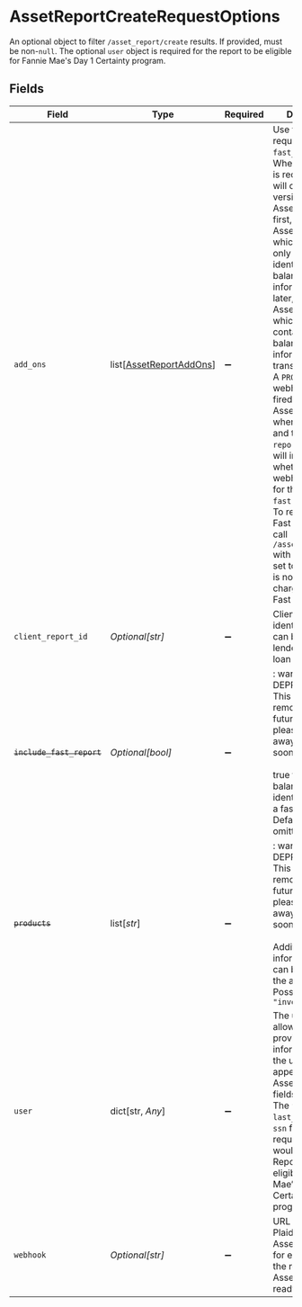 # AssetReportCreateRequestOptions

An optional object to filter `/asset_report/create` results. If provided, must be non-`null`. The optional `user` object is required for the report to be eligible for Fannie Mae's Day 1 Certainty program.


## Fields

| Field                                                                                                                                                                                                                                                                                                                                                                                                                                                                                                                                                                                                                                                                                                | Type                                                                                                                                                                                                                                                                                                                                                                                                                                                                                                                                                                                                                                                                                                 | Required                                                                                                                                                                                                                                                                                                                                                                                                                                                                                                                                                                                                                                                                                             | Description                                                                                                                                                                                                                                                                                                                                                                                                                                                                                                                                                                                                                                                                                          |
| ---------------------------------------------------------------------------------------------------------------------------------------------------------------------------------------------------------------------------------------------------------------------------------------------------------------------------------------------------------------------------------------------------------------------------------------------------------------------------------------------------------------------------------------------------------------------------------------------------------------------------------------------------------------------------------------------------- | ---------------------------------------------------------------------------------------------------------------------------------------------------------------------------------------------------------------------------------------------------------------------------------------------------------------------------------------------------------------------------------------------------------------------------------------------------------------------------------------------------------------------------------------------------------------------------------------------------------------------------------------------------------------------------------------------------- | ---------------------------------------------------------------------------------------------------------------------------------------------------------------------------------------------------------------------------------------------------------------------------------------------------------------------------------------------------------------------------------------------------------------------------------------------------------------------------------------------------------------------------------------------------------------------------------------------------------------------------------------------------------------------------------------------------- | ---------------------------------------------------------------------------------------------------------------------------------------------------------------------------------------------------------------------------------------------------------------------------------------------------------------------------------------------------------------------------------------------------------------------------------------------------------------------------------------------------------------------------------------------------------------------------------------------------------------------------------------------------------------------------------------------------- |
| `add_ons`                                                                                                                                                                                                                                                                                                                                                                                                                                                                                                                                                                                                                                                                                            | list[[AssetReportAddOns](../../models/shared/assetreportaddons.md)]                                                                                                                                                                                                                                                                                                                                                                                                                                                                                                                                                                                                                                  | :heavy_minus_sign:                                                                                                                                                                                                                                                                                                                                                                                                                                                                                                                                                                                                                                                                                   | Use this field to request a `fast_asset` report. When Fast Assets is requested, Plaid will create two versions of the Asset Report: first, the Fast Asset Report, which will contain only current identity and balance information, and later, the Full Asset Report, which will also contain historical balance information and transaction data. A `PRODUCT_READY` webhook will be fired for each Asset Report when it is ready, and the `report_type` field will indicate whether the webhook is firing for the `full` or `fast` Asset Report. To retrieve the Fast Asset Report, call `/asset_report/get` with `fast_report` set to `true`. There is no additional charge for using Fast Assets. |
| `client_report_id`                                                                                                                                                                                                                                                                                                                                                                                                                                                                                                                                                                                                                                                                                   | *Optional[str]*                                                                                                                                                                                                                                                                                                                                                                                                                                                                                                                                                                                                                                                                                      | :heavy_minus_sign:                                                                                                                                                                                                                                                                                                                                                                                                                                                                                                                                                                                                                                                                                   | Client-generated identifier, which can be used by lenders to track loan applications.                                                                                                                                                                                                                                                                                                                                                                                                                                                                                                                                                                                                                |
| ~~`include_fast_report`~~                                                                                                                                                                                                                                                                                                                                                                                                                                                                                                                                                                                                                                                                            | *Optional[bool]*                                                                                                                                                                                                                                                                                                                                                                                                                                                                                                                                                                                                                                                                                     | :heavy_minus_sign:                                                                                                                                                                                                                                                                                                                                                                                                                                                                                                                                                                                                                                                                                   | : warning: ** DEPRECATED **: This will be removed in a future release, please migrate away from it as soon as possible.<br/><br/>true to return balance and identity earlier as a fast report. Defaults to false if omitted.                                                                                                                                                                                                                                                                                                                                                                                                                                                                         |
| ~~`products`~~                                                                                                                                                                                                                                                                                                                                                                                                                                                                                                                                                                                                                                                                                       | list[*str*]                                                                                                                                                                                                                                                                                                                                                                                                                                                                                                                                                                                                                                                                                          | :heavy_minus_sign:                                                                                                                                                                                                                                                                                                                                                                                                                                                                                                                                                                                                                                                                                   | : warning: ** DEPRECATED **: This will be removed in a future release, please migrate away from it as soon as possible.<br/><br/>Additional information that can be included in the asset report. Possible values: `"investments"`                                                                                                                                                                                                                                                                                                                                                                                                                                                                   |
| `user`                                                                                                                                                                                                                                                                                                                                                                                                                                                                                                                                                                                                                                                                                               | dict[str, *Any*]                                                                                                                                                                                                                                                                                                                                                                                                                                                                                                                                                                                                                                                                                     | :heavy_minus_sign:                                                                                                                                                                                                                                                                                                                                                                                                                                                                                                                                                                                                                                                                                   | The user object allows you to provide additional information about the user to be appended to the Asset Report. All fields are optional. The `first_name`, `last_name`, and `ssn` fields are required if you would like the Report to be eligible for Fannie Mae’s Day 1 Certainty™ program.                                                                                                                                                                                                                                                                                                                                                                                                         |
| `webhook`                                                                                                                                                                                                                                                                                                                                                                                                                                                                                                                                                                                                                                                                                            | *Optional[str]*                                                                                                                                                                                                                                                                                                                                                                                                                                                                                                                                                                                                                                                                                      | :heavy_minus_sign:                                                                                                                                                                                                                                                                                                                                                                                                                                                                                                                                                                                                                                                                                   | URL to which Plaid will send Assets webhooks, for example when the requested Asset Report is ready.                                                                                                                                                                                                                                                                                                                                                                                                                                                                                                                                                                                                  |